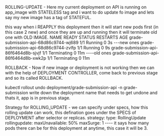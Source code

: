 ROLLING-UPDATE - 
Here my current deployment on API is running on app_image with STATELESS tag and i want to do update fo image and lets say my new image has a tag of STATEFUL.

this way when i REAPPLY this deployment then it will start new pods first (in this case 2 new) and once they are up and running then it will terminate old one with OLD IMAGE.
NAME                                       READY   STATUS        RESTARTS   AGE
grade-submission-api-68d86c9744-wj689      1/1     Running       0          3s  ---new ones
grade-submission-api-68d86c9744-zvlfp      1/1     Running       0          9s
grade-submission-api-86f6464d8b-sjvjf      1/1     Terminating   0          11m  ----old ones 
grade-submission-api-86f6464d8b-xwk2p      1/1     Terminating   0          11m

ROLLBACK - 
Now if new image or deployment is not working then we can with the help of DEPLOYMENT CONTROLLER, come back to previous stage and so its called ROLLBACK.

kubectl rollout undo deployment/grade-submission-api -n grade-submission 
write down the deployment name that needs to get undone and thats it, app is in previous stage.

Strategy for ROLLING_UPDATE -
we can specify under specs, how this rolling update can work, this defination goes under the SPECS of DEPLOYMENT after selector or replicas.
strategy:
      type: RollingUpdate
      rollingupdate:
        maxUnavailable: 50%
        maxSurge: 1  ---- it says how many pods there can be for this deployment at anytime, this case it will be 3.